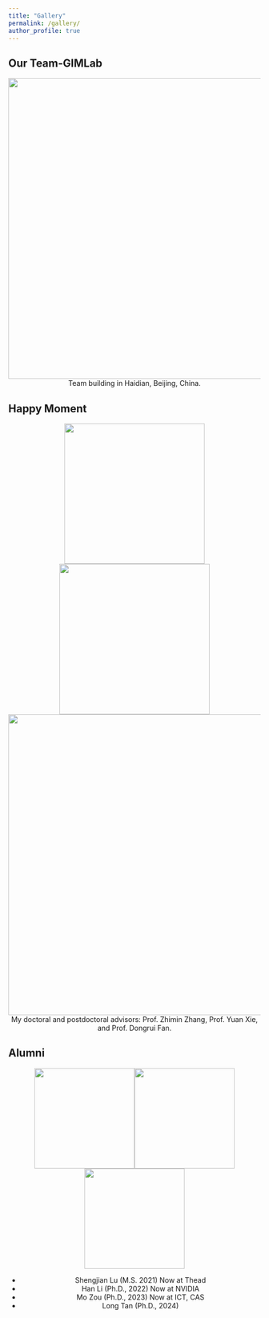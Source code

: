 ```yaml
---
title: "Gallery"
permalink: /gallery/
author_profile: true
---
```


## Our Team-GIMLab

<center class="half">
<img src="/MingyuYan-ICT/images/jucan_2023_09.jpeg" width=600 />
</center>
<center class="half">
Team building in Haidian, Beijing, China.
</center>


## Happy Moment

<center class="half">
<img src="/MingyuYan-ICT/images/xiangshang2022_10.jpeg" width=280/><img src="/MingyuYan-ICT/images/ccf_youbo.jpeg" width=300/>
</center>


<center class="half">
<img src="/MingyuYan-ICT/images/daoshi_hezhao.png" width=600 />
</center>
<center class="half">
My doctoral and postdoctoral advisors: Prof. Zhimin Zhang, Prof. Yuan Xie, and Prof. Dongrui Fan.
</center>


## Alumni

<center class="half">
<img src="/MingyuYan-ICT/images/lushengjian.jpeg" width=200/><img src="/MingyuYan-ICT/images/lihan.jpeg" width=200/><img src="/MingyuYan-ICT/images/tanlong_zoumo.jpeg" width=200/>
</center>

<center class="half">
  
* Shengjian Lu (M.S. 2021) Now at Thead  
* Han Li (Ph.D., 2022) Now at NVIDIA
* Mo Zou (Ph.D., 2023) Now at ICT, CAS
* Long Tan (Ph.D., 2024)
  
</center>
